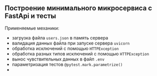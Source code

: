 ## Построение минимального микросервиса с FastApi и тесты  
Применяемые механики:  
- загрузка файла `users.json` в память сервера
- валидация данных файла при запуске сервера `uvicorn`
- обработка исключений с помощью `HTTPException`
- обработка разных типов исключений с помощью `HTTPException`
- вынос чувствительных данных в файл `.env`
- параметризация тестов `@pytest.mark.parametrize()`  
- 